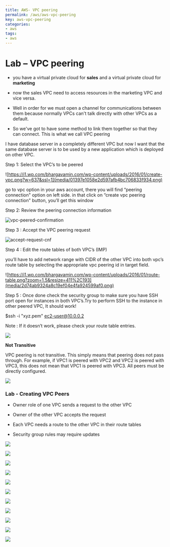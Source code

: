 ```yaml
---
title: AWS- VPC peering
permalink: /aws/aws-vpc-peering
key: aws-vpc-peering
categories:
- aws
tags:
- aws
---
```



Lab – VPC peering
=================

-   you have a virtual private cloud for **sales** and a virtual private cloud
    for **marketing** 

-   now the sales VPC need to access resources in the marketing VPC and vice
    versa. 

-   Well in order for we must open a channel for communications between
    them because normally VPCs can't talk directly with other VPCs as a
    default. 

-   So we've got to have some method to link them together so that they can
    connect. This is what we call VPC peering

I have database server in a completely different VPC but now I want that the
same database server is to be used by a new application which is deployed on
other VPC.

Step 1: Select the VPC’s to be peered

![https://i1.wp.com/bhargavamin.com/wp-content/uploads/2016/01/create-vpc.png?w=637&ssl=1](media/01397e1058e2d597afb4bc706833f934.png)

go to vpc option in your aws account, there you will find “peering connection"
option on left side. in that click on “create vpc peering connection" button,
you’ll get this window

Step 2: Review the peering connection information

![vpc-peered-confirmation](media/4fa64edc74fe7d1e9e9d6e2825634229.png)

Step 3 : Accept the VPC peering request

![accept-request-cnf](media/61dfd7cc0da1c998b7cbcf0be2ce9672.png)

Step 4 : Edit the route tables of both VPC’s (IMP)

you’ll have to add network range with CIDR of the other VPC into both vpc’s
route table by selecting the appropriate vpc peering id in target field.

![https://i1.wp.com/bhargavamin.com/wp-content/uploads/2016/01/route-table.png?zoom=1.5&resize=411%2C193](media/2d74ab9324a8c19ef04e4fa924599af0.png)

Step 5 : Once done check the security group to make sure you have SSH port open
for instances in both VPC’s.Try to perform SSH to the instance in other peered
VPC, It should work!

$ssh -i "xyz.pem" ec2-user@10.0.0.2

Note : If it doesn’t work, please check your route table entries.

![](media/be256fab5504e083bf9a0e0ecb39ef6c.png)

**Not Transitive**

VPC peering is not transitive. This simply means that peering does not pass
through. For example, if VPC1 is peered with VPC2 and VPC2 is peered with VPC3,
this does not mean that VPC1 is peered with VPC3. All peers must be directly
configured.

![](media/c2743a506d9423e44f1d177f4680b056.png)

### Lab - Creating VPC Peers

-   Owner role of one VPC sends a request to the other VPC

-   Owner of the other VPC accepts the request

-   Each VPC needs a route to the other VPC in their route tables

-   Security group rules may require updates

![](media/9465cce705978be18b4be17a6ef206fb.png)

![](media/316973d0cf6fb8d0f9c185fb92f5b3df.png)

![](media/fe1d28f4f88adb10d35ab08ab7e07648.png)

![](media/accdd3ef06dc7b3457f99737c0b227ae.png)

![](media/7884c137ba1df97d3cc2d4afef1e5682.png)

![](media/4da43e1c8f118d44bf2625c38201b07d.png)

![](media/5a8aa6d9998d6cf8694b800ebaac040f.png)

![](media/32f03629b28d86884a57476da7ba5e10.png)

![](media/3da9402948e80efa19776494068e2877.png)

![](media/2cfe200fc6061a99d4700fde309c0729.png)

![](media/b0697604cea5a988bc9c641769598247.png)
